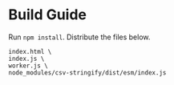 # Build Guide
Run `npm install`. Distribute the files below.

```
index.html \
index.js \
worker.js \
node_modules/csv-stringify/dist/esm/index.js
```
